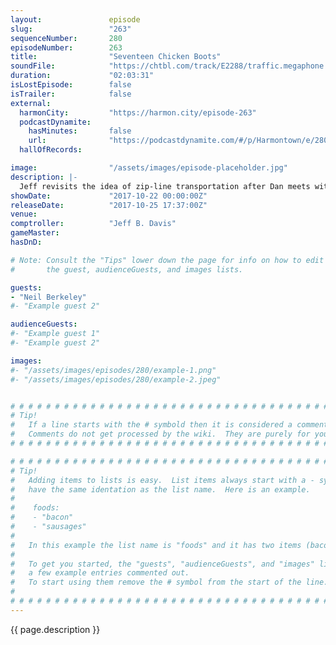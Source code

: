 ```yaml
---
layout:               episode
slug:                 "263"
sequenceNumber:       280
episodeNumber:        263
title:                "Seventeen Chicken Boots"
soundFile:            "https://chtbl.com/track/E2288/traffic.megaphone.fm/STA5799653036.mp3?updated=1596586374"
duration:             "02:03:31"
isLostEpisode:        false
isTrailer:            false
external:
  harmonCity:         "https://harmon.city/episode-263"
  podcastDynamite:
    hasMinutes:       false
    url:              "https://podcastdynamite.com/#/p/Harmontown/e/280/263"
  hallOfRecords:      

image:                "/assets/images/episode-placeholder.jpg"
description: |-
  Jeff revisits the idea of zip-line transportation after Dan meets with Elon Musk. "Harmontown" documentary creator Neil Berkeley comes by to talk about his new film about Gilbert Gottfried. The show ends with a fan submitted rap that does a lot of things to a lot of mamas.
showDate:             "2017-10-22 00:00:00Z"
releaseDate:          "2017-10-25 17:37:00Z"
venue:                
comptroller:          "Jeff B. Davis"
gameMaster:           
hasDnD:               

# Note: Consult the "Tips" lower down the page for info on how to edit
#       the guest, audienceGuests, and images lists.

guests:
- "Neil Berkeley"
#- "Example guest 2"

audienceGuests:
#- "Example guest 1"
#- "Example guest 2"

images:
#- "/assets/images/episodes/280/example-1.png"
#- "/assets/images/episodes/280/example-2.jpeg"


# # # # # # # # # # # # # # # # # # # # # # # # # # # # # # # # # # # # # # # # # # # # #
# Tip!
#   If a line starts with the # symbold then it is considered a comment.
#   Comments do not get processed by the wiki.  They are purely for your information.
# # # # # # # # # # # # # # # # # # # # # # # # # # # # # # # # # # # # # # # # # # # # #

# # # # # # # # # # # # # # # # # # # # # # # # # # # # # # # # # # # # # # # # # # # # #
# Tip!
#   Adding items to lists is easy.  List items always start with a - symbol and have
#   have the same identation as the list name.  Here is an example.
#
#    foods:
#    - "bacon"
#    - "sausages"
#
#   In this example the list name is "foods" and it has two items (bacon, and sausages).
#
#   To get you started, the "guests", "audienceGuests", and "images" lists below have
#   a few example entries commented out.
#   To start using them remove the # symbol from the start of the line.
#
# # # # # # # # # # # # # # # # # # # # # # # # # # # # # # # # # # # # # # # # # # # # #
---
```


<!-- The episode description will be rendered here -->
{{ page.description }}

<!-- Add your content BELOW here -->
<!-- vvvvvvvvvvvvvvvvvvvvvvvvvvv -->




<!-- ^^^^^^^^^^^^^^^^^^^^^^^^^^^ -->
<!-- Add your content ABOVE here -->

<!-- The episode gallery will be rendered here -->
